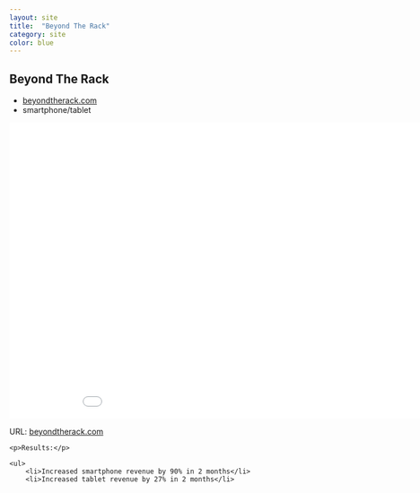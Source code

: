 ```yaml
---
layout: site
title:  "Beyond The Rack"
category: site
color: blue
---
```


## Beyond The Rack

<ul class="c-card__stats">
    <li><a href="http://www.beyondtherack.com">beyondtherack.com</a></li>
    <li>smartphone/tablet</li>
</ul>

<div class="t-inner">
    <div class="c-media">
        <iframe src="//player.vimeo.com/video/54564885?title=0&amp;byline=0&amp;portrait=0&amp;color=fccf4e" width="950" height="529" class="c-media__embed" frameborder="0" webkitallowfullscreen mozallowfullscreen allowfullscreen></iframe>
    </div>
</div>

<div class="c-card__description">
    <p>URL: <a href="http://www.beyondtherack.com">beyondtherack.com</a></p>

    <p>Results:</p>

    <ul>
        <li>Increased smartphone revenue by 90% in 2 months</li>
        <li>Increased tablet revenue by 27% in 2 months</li>
</div>
